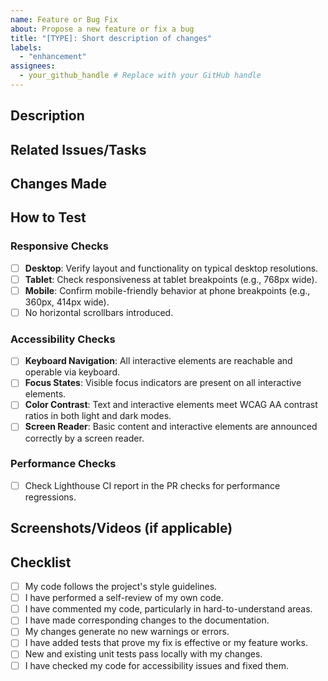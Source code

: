 ```yaml
---
name: Feature or Bug Fix
about: Propose a new feature or fix a bug
title: "[TYPE]: Short description of changes"
labels:
  - "enhancement"
assignees:
  - your_github_handle # Replace with your GitHub handle
---
```


## Description

<!-- Briefly describe the changes made in this pull request. -->

## Related Issues/Tasks

<!-- Link any relevant issues or tasks (e.g., #123, T001). -->

## Changes Made

<!-- List the specific code changes and their purpose. -->

## How to Test

<!-- Provide clear, step-by-step instructions for testing the changes. -->

### Responsive Checks

- [ ] **Desktop**: Verify layout and functionality on typical desktop resolutions.
- [ ] **Tablet**: Check responsiveness at tablet breakpoints (e.g., 768px wide).
- [ ] **Mobile**: Confirm mobile-friendly behavior at phone breakpoints (e.g., 360px, 414px wide).
- [ ] No horizontal scrollbars introduced.

### Accessibility Checks

- [ ] **Keyboard Navigation**: All interactive elements are reachable and operable via keyboard.
- [ ] **Focus States**: Visible focus indicators are present on all interactive elements.
- [ ] **Color Contrast**: Text and interactive elements meet WCAG AA contrast ratios in both light and dark modes.
- [ ] **Screen Reader**: Basic content and interactive elements are announced correctly by a screen reader.

### Performance Checks

- [ ] Check Lighthouse CI report in the PR checks for performance regressions.

## Screenshots/Videos (if applicable)

<!-- Add any relevant screenshots or videos demonstrating the changes. -->

## Checklist

- [ ] My code follows the project's style guidelines.
- [ ] I have performed a self-review of my own code.
- [ ] I have commented my code, particularly in hard-to-understand areas.
- [ ] I have made corresponding changes to the documentation.
- [ ] My changes generate no new warnings or errors.
- [ ] I have added tests that prove my fix is effective or my feature works.
- [ ] New and existing unit tests pass locally with my changes.
- [ ] I have checked my code for accessibility issues and fixed them.
